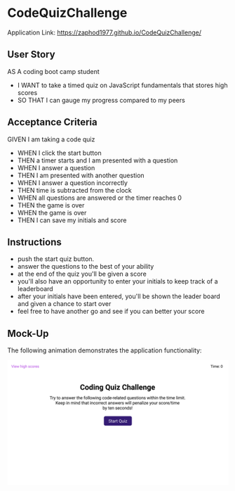 # CodeQuizChallenge

Application Link:
https://zaphod1977.github.io/CodeQuizChallenge/

## User Story
AS A coding boot camp student
- I WANT to take a timed quiz on JavaScript fundamentals that stores high scores
- SO THAT I can gauge my progress compared to my peers

## Acceptance Criteria
GIVEN I am taking a code quiz
- WHEN I click the start button
- THEN a timer starts and I am presented with a question
- WHEN I answer a question
- THEN I am presented with another question
- WHEN I answer a question incorrectly
- THEN time is subtracted from the clock
- WHEN all questions are answered or the timer reaches 0
- THEN the game is over
- WHEN the game is over
- THEN I can save my initials and score
  
## Instructions
- push the start quiz button.
- answer the questions to the best of your ability
- at the end of the quiz you'll be given a score
- you'll also have an opportunity to enter your initials to keep track of a leaderboard
- after your initials have been entered, you'll be shown the leader board and given a chance to start over
- feel free to have another go and see if you can better your score

## Mock-Up
The following animation demonstrates the application functionality:

![](./images/04-web-apis-homework-demo.gif)


